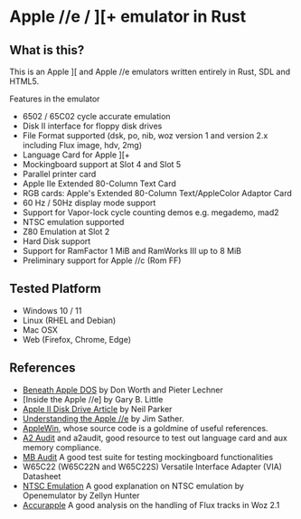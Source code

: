 # Apple //e / ][+ emulator in Rust

## What is this?

This is an Apple \]\[ and Apple //e emulators written entirely in Rust, SDL and HTML5.

Features in the emulator

- 6502 / 65C02 cycle accurate emulation
- Disk II interface for floppy disk drives
- File Format supported (dsk, po, nib, woz version 1 and version 2.x including Flux image, hdv, 2mg)
- Language Card for Apple ][+
- Mockingboard support at Slot 4 and Slot 5
- Parallel printer card
- Apple IIe Extended 80-Column Text Card
- RGB cards: Apple's Extended 80-Column Text/AppleColor Adaptor Card
- 60 Hz / 50Hz display mode support
- Support for Vapor-lock cycle counting demos e.g. megademo, mad2
- NTSC emulation supported
- Z80 Emulation at Slot 2
- Hard Disk support 
- Support for RamFactor 1 MiB and RamWorks III up to 8 MiB
- Preliminary support for Apple //c (Rom FF)

## Tested Platform

- Windows 10 / 11
- Linux (RHEL and Debian)
- Mac OSX
- Web (Firefox, Chrome, Edge)

## References

- [Beneath Apple DOS](http://www.scribd.com/doc/200679/Beneath-Apple-DOS-By-Don-Worth-and-Pieter-Lechner) by Don Worth and Pieter Lechner
- [Inside the Apple //e] by Gary B. Little
- [Apple II Disk Drive Article](http://www.doc.ic.ac.uk/~ih/doc/stepper/others/example3/diskii_specs.html) by Neil Parker
- [Understanding the Apple //e](https://archive.org/details/Understanding_the_Apple_IIe) by Jim Sather.
- [AppleWin](https://github.com/AppleWin/AppleWin/), whose source code is a goldmine of useful references.
- [A2 Audit](https://github.com/zellyn/a2audit) and a2audit, good resource to test out language card and aux memory compliance.
- [MB Audit](https://github.com/tomcw/mb-audit) A good test suite for testing mockingboard functionalities
- W65C22 (W65C22N and W65C22S) Versatile Interface Adapter (VIA) Datasheet
- [NTSC Emulation](https://observablehq.com/@zellyn/apple-ii-ntsc-emulation-openemulator-explainer) A good explanation on NTSC emulation by Openemulator by Zellyn Hunter
- [Accurapple](https://gitlab.com/wiz21/accurapple/-/blob/main/additional/floppy.ipynb)
A good analysis on the handling of Flux tracks in Woz 2.1
